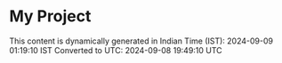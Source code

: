 # My Project

This content is dynamically generated in Indian Time (IST): 2024-09-09 01:19:10 IST
Converted to UTC: 2024-09-08 19:49:10 UTC
